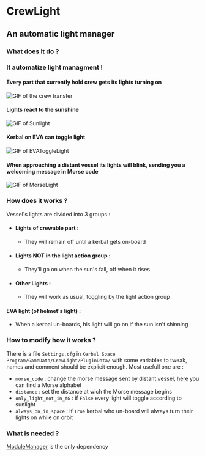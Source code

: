 # CrewLight

## An automatic light manager


### What does it do ?

### It automatize light managment !

#### Every part that currently hold crew gets its lights turning on

![GIF of the crew transfer](http://i.imgur.com/QUqylip.gif)

#### Lights react to the sunshine

![GIF of Sunlight](http://i.imgur.com/hw9wEd8.gif)

#### Kerbal on EVA can toggle light

![GIF of EVAToggleLight](http://i.imgur.com/DO9GwbO.gif)

#### When approaching a distant vessel its lights will blink, sending you a welcoming message in Morse code

![GIF of MorseLight](http://i.imgur.com/YlwWKMr.gif)


### How does it works ?

Vessel's lights are divided into 3 groups : 
* #### Lights of crewable part :
  * They will remain off until a kerbal gets on-board
* #### Lights NOT in the light action group :
  * They'll go on when the sun's fall, off when it rises
* #### Other Lights :
  * They will work as usual, toggling by the light action group
  
#### EVA light (of helmet's light) :
  * When a kerbal un-boards, his light will go on if the sun isn't shinning
  
  
### How to modify how it works ?
  
There is a file `Settings.cfg` in `Kerbal Space Program/GameData/CrewLight/PluginData/` with some variables to tweak, names and comment should be explicit enough. Most usefull one are :
* `morse_code` : change the morse message sent by distant vessel, [here](https://commons.wikimedia.org/wiki/File:International_Morse_Code.svg) you can find a Morse alphabet
* `distance` : set the distance at wich the Morse message begins
* `only_light_not_in_AG` : if `False` every light will toggle according to sunlight
* `always_on_in_space` : if `True` kerbal who un-board will always turn their lights on while on orbit
  
  
### What is needed ?
  
[ModuleManager]() is the only dependency

